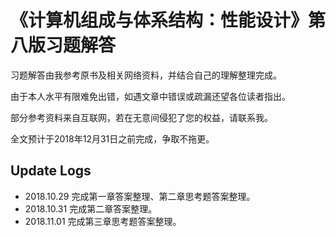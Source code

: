 # 《计算机组成与体系结构：性能设计》第八版习题解答

习题解答由我参考原书及相关网络资料，并结合自己的理解整理完成。

由于本人水平有限难免出错，如遇文章中错误或疏漏还望各位读者指出。

部分参考资料来自互联网，若在无意间侵犯了您的权益，请联系我。

全文预计于2018年12月31日之前完成，争取不拖更。

## Update Logs

- 2018.10.29 完成第一章答案整理、第二章思考题答案整理。
- 2018.10.31 完成第二章答案整理。
- 2018.11.01 完成第三章思考题答案整理。